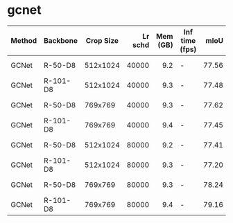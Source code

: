 # gcnet
| Method | Backbone | Crop Size | Lr schd | Mem (GB) | Inf time (fps) | mIoU  | mIoU(ms+flip) |                                                                                                                                                                                              download                                                                                                                                                                                              |
|--------|----------|-----------|--------:|---------:|----------------|------:|---------------|----------------------------------------------------------------------------------------------------------------------------------------------------------------------------------------------------------------------------------------------------------------------------------------------------------------------------------------------------------------------------------------------------|
| GCNet  | R-50-D8  | 512x1024  |   40000 |      9.2 | -              | 77.56 | -             | [model](https://open-mmlab.s3.ap-northeast-2.amazonaws.com/mmsegmentation/models/gcnet/gcnet_r50-d8_512x1024_40k_cityscapes/gcnet_r50-d8_512x1024_40k_cityscapes_20200605_185958-b9567e36.pth) &#124; [log](https://open-mmlab.s3.ap-northeast-2.amazonaws.com/mmsegmentation/models/gcnet/gcnet_r50-d8_512x1024_40k_cityscapes/gcnet_r50-d8_512x1024_40k_cityscapes_20200605_185958.log.json)     |
| GCNet  | R-101-D8 | 512x1024  |   40000 |      9.3 | -              | 77.48 | -             | [model](https://open-mmlab.s3.ap-northeast-2.amazonaws.com/mmsegmentation/models/gcnet/gcnet_r101-d8_512x1024_40k_cityscapes/gcnet_r101-d8_512x1024_40k_cityscapes_20200605_185956-50a18a64.pth) &#124; [log](https://open-mmlab.s3.ap-northeast-2.amazonaws.com/mmsegmentation/models/gcnet/gcnet_r101-d8_512x1024_40k_cityscapes/gcnet_r101-d8_512x1024_40k_cityscapes_20200605_185956.log.json) |
| GCNet  | R-50-D8  | 769x769   |   40000 |      9.3 | -              | 77.62 | -             | [model](https://open-mmlab.s3.ap-northeast-2.amazonaws.com/mmsegmentation/models/gcnet/gcnet_r50-d8_769x769_40k_cityscapes/gcnet_r50-d8_769x769_40k_cityscapes_20200530_025737-bb364ec1.pth) &#124; [log](https://open-mmlab.s3.ap-northeast-2.amazonaws.com/mmsegmentation/models/gcnet/gcnet_r50-d8_769x769_40k_cityscapes/gcnet_r50-d8_769x769_40k_cityscapes_20200530_025737.log.json)         |
| GCNet  | R-101-D8 | 769x769   |   40000 |      9.4 | -              | 77.45 | -             | [model](https://open-mmlab.s3.ap-northeast-2.amazonaws.com/mmsegmentation/models/gcnet/gcnet_r101-d8_769x769_40k_cityscapes/gcnet_r101-d8_769x769_40k_cityscapes_20200530_030005-d4cfd1ef.pth) &#124; [log](https://open-mmlab.s3.ap-northeast-2.amazonaws.com/mmsegmentation/models/gcnet/gcnet_r101-d8_769x769_40k_cityscapes/gcnet_r101-d8_769x769_40k_cityscapes_20200530_030005.log.json)     |
| GCNet  | R-50-D8  | 512x1024  |   80000 |      9.2 | -              | 77.41 | -             | [model](https://open-mmlab.s3.ap-northeast-2.amazonaws.com/mmsegmentation/models/gcnet/gcnet_r50-d8_512x1024_80k_cityscapes/gcnet_r50-d8_512x1024_80k_cityscapes_20200607_183428-e550453e.pth) &#124; [log](https://open-mmlab.s3.ap-northeast-2.amazonaws.com/mmsegmentation/models/gcnet/gcnet_r50-d8_512x1024_80k_cityscapes/gcnet_r50-d8_512x1024_80k_cityscapes_20200607_183428.log.json)     |
| GCNet  | R-101-D8 | 512x1024  |   80000 |      9.3 | -              | 77.20 | -             | [model](https://open-mmlab.s3.ap-northeast-2.amazonaws.com/mmsegmentation/models/gcnet/gcnet_r101-d8_512x1024_80k_cityscapes/gcnet_r101-d8_512x1024_80k_cityscapes_20200607_143848-7d124819.pth) &#124; [log](https://open-mmlab.s3.ap-northeast-2.amazonaws.com/mmsegmentation/models/gcnet/gcnet_r101-d8_512x1024_80k_cityscapes/gcnet_r101-d8_512x1024_80k_cityscapes_20200607_143848.log.json) |
| GCNet  | R-50-D8  | 769x769   |   80000 |      9.3 | -              | 78.24 | -             | [model](https://open-mmlab.s3.ap-northeast-2.amazonaws.com/mmsegmentation/models/gcnet/gcnet_r50-d8_769x769_80k_cityscapes/gcnet_r50-d8_769x769_80k_cityscapes_20200607_183428-e0a0df88.pth) &#124; [log](https://open-mmlab.s3.ap-northeast-2.amazonaws.com/mmsegmentation/models/gcnet/gcnet_r50-d8_769x769_80k_cityscapes/gcnet_r50-d8_769x769_80k_cityscapes_20200607_183428.log.json)         |
| GCNet  | R-101-D8 | 769x769   |   80000 |      9.4 | -              | 79.16 | -             | [model](https://open-mmlab.s3.ap-northeast-2.amazonaws.com/mmsegmentation/models/gcnet/gcnet_r101-d8_769x769_80k_cityscapes/gcnet_r101-d8_769x769_80k_cityscapes_20200607_144636-455a9c0c.pth) &#124; [log](https://open-mmlab.s3.ap-northeast-2.amazonaws.com/mmsegmentation/models/gcnet/gcnet_r101-d8_769x769_80k_cityscapes/gcnet_r101-d8_769x769_80k_cityscapes_20200607_144636.log.json)     |
